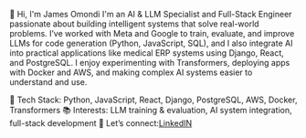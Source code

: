👋 Hi, I'm James Omondi
I'm an AI & LLM Specialist and Full-Stack Engineer passionate about building intelligent systems that solve real-world problems. I’ve worked with Meta and Google to train, evaluate, and improve LLMs for code generation (Python, JavaScript, SQL), and I also integrate AI into practical applications like medical ERP systems using Django, React, and PostgreSQL. I enjoy experimenting with Transformers, deploying apps with Docker and AWS, and making complex AI systems easier to understand and use.

🔧 Tech Stack: Python, JavaScript, React, Django, PostgreSQL, AWS, Docker, Transformers
📚 Interests: LLM training & evaluation, AI system integration, full-stack development
🔗 Let’s connect:[LinkedIN](https://linkedin.com/in/otieno-james-243ba0199)


<!---
Omondi-otieno/Omondi-otieno is a ✨ special ✨ repository because its `README.md` (this file) appears on your GitHub profile.
You can click the Preview link to take a look at your changes.
--->
